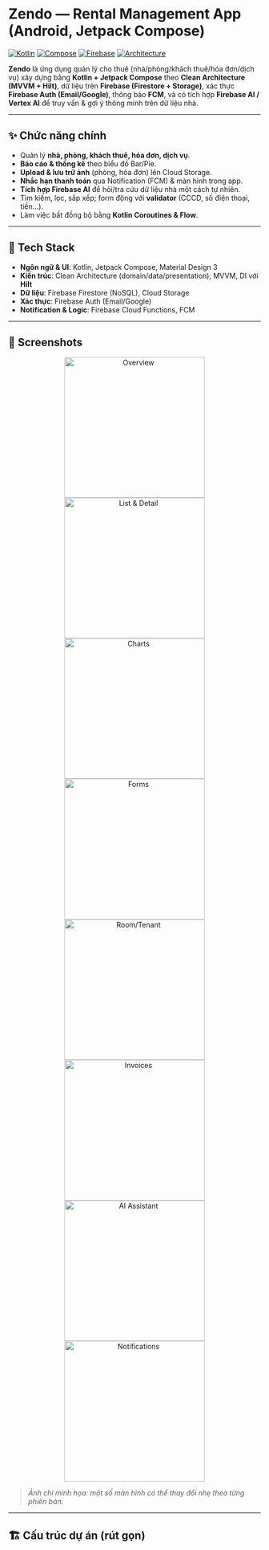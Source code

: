 # Zendo — Rental Management App (Android, Jetpack Compose)

[![Kotlin](https://img.shields.io/badge/Kotlin-1.9+-blue)](#)
[![Compose](https://img.shields.io/badge/Jetpack%20Compose-Material3-brightgreen)](#)
[![Firebase](https://img.shields.io/badge/Firebase-Firestore%20%7C%20Auth%20%7C%20FCM-orange)](#)
[![Architecture](https://img.shields.io/badge/Architecture-Clean%20%7C%20MVVM%20%7C%20DI(Hilt)-purple)](#)

**Zendo** là ứng dụng quản lý cho thuê (nhà/phòng/khách thuê/hóa đơn/dịch vụ) xây dựng bằng **Kotlin + Jetpack Compose** theo **Clean Architecture (MVVM + Hilt)**, dữ liệu trên **Firebase (Firestore + Storage)**, xác thực **Firebase Auth (Email/Google)**, thông báo **FCM**, và có tích hợp **Firebase AI / Vertex AI** để truy vấn & gợi ý thông minh trên dữ liệu nhà.

---

## ✨ Chức năng chính
- Quản lý **nhà, phòng, khách thuê, hóa đơn, dịch vụ**.
- **Báo cáo & thống kê** theo biểu đồ Bar/Pie.
- **Upload & lưu trữ ảnh** (phòng, hóa đơn) lên Cloud Storage.
- **Nhắc hạn thanh toán** qua Notification (FCM) & màn hình trong app.
- **Tích hợp Firebase AI** để hỏi/tra cứu dữ liệu nhà một cách tự nhiên.
- Tìm kiếm, lọc, sắp xếp; form động với **validator** (CCCD, số điện thoại, tiền…).
- Làm việc bất đồng bộ bằng **Kotlin Coroutines & Flow**.

---

## 🧱 Tech Stack
- **Ngôn ngữ & UI**: Kotlin, Jetpack Compose, Material Design 3
- **Kiến trúc**: Clean Architecture (domain/data/presentation), MVVM, DI với **Hilt**
- **Dữ liệu**: Firebase Firestore (NoSQL), Cloud Storage
- **Xác thực**: Firebase Auth (Email/Google)
- **Notification & Logic**: Firebase Cloud Functions, FCM

---

## 📸 Screenshots

<div align="center">
  <img src="https://github.com/user-attachments/assets/345251ab-7b1c-4548-b219-64747c6f57f5" alt="Overview" width="280">
  <img src="https://github.com/user-attachments/assets/8d9e2c0f-053a-4532-b330-403d188c857f" alt="List & Detail" width="280">
  <img src="https://github.com/user-attachments/assets/fb64f6cd-fb09-41c1-9857-acdbf0a0cc40" alt="Charts" width="280">
  <br/>
  <img src="https://github.com/user-attachments/assets/88730595-e6f3-4a35-a380-c69ec4f61180" alt="Forms" width="280">
  <img src="https://github.com/user-attachments/assets/533fb319-6afa-4761-9b43-5b3b1810d0f5" alt="Room/Tenant" width="280">
  <img src="https://github.com/user-attachments/assets/747c33b7-0ecb-4858-b4a3-7051a5bfe187" alt="Invoices" width="280">
  <br/>
  <img src="https://github.com/user-attachments/assets/26e6c29c-b3f1-4104-84b4-88cfd4c090df" alt="AI Assistant" width="280">
  <img src="https://github.com/user-attachments/assets/d39f003d-8b5b-40a9-9c42-71abe723810b" alt="Notifications" width="280">
</div>

> *Ảnh chỉ minh họa: một số màn hình có thể thay đổi nhẹ theo từng phiên bản.*

---

## 🏗️ Cấu trúc dự án (rút gọn)

